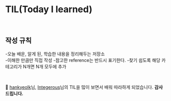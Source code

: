 # TIL(Today I learned)

<br/>

## 작성 규칙
-오늘 배운, 알게 된, 학습한 내용을 정리해두는 저장소  
-이해한 만큼만 직접 작성
-참고한 reference는 반드시 표기한다.
-찾기 쉽도록 해당 카테고리가 N개면 N개 모두에 추가


<br/>

🤩 [hankyeolk](https://github.com/hankyeolk/TIL)님, [Integerous](https://github.com/Integerous/TIL)님의 TIL을 많이 보면서 배워 따라하게 되었습니다. **감사드립니다.**

